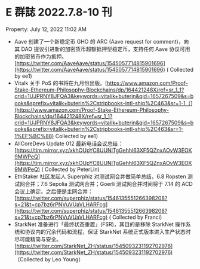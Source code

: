 # E 群誌 2022.7.8-10 刊

Property: July 12, 2022 11:02 AM

- Aave 创建了一个新稳定币 GHO 的 ARC (Aave request for comment)，向其 DAO 提议引进新的加密货币超额抵押型稳定币，支持任何 Aave 协议可用的加密货币作为抵押。[https://twitter.com/AaveAave/status/1545057714815901696](https://twitter.com/AaveAave/status/1545057714815901696) ( Collected by ee1)
- Vitalk 关于 PoS 的书将在九月份出版。[https://www.amazon.com/Proof-Stake-Ethereum-Philosophy-Blockchains/dp/164421248X/ref=sr_1_1?crid=1UJPRNY8JFQA3&keywords=vitalik+buterin&qid=1657267509&s=books&sprefix=vitalik+buterin%2Cstripbooks-intl-ship%2C463&sr=1-1（](https://www.amazon.com/Proof-Stake-Ethereum-Philosophy-Blockchains/dp/164421248X/ref=sr_1_1?crid=1UJPRNY8JFQA3&keywords=vitalik+buterin&qid=1657267509&s=books&sprefix=vitalik+buterin%2Cstripbooks-intl-ship%2C463&sr=1-1%EF%BC%88) Collected by ee1）
- AllCoreDevs Update 012 最新电话会议总结： [https://tim.mirror.xyz/xkhOUpYC8UUNlTgGehhl63XF5QZnxAOvW3EOK9MWPeQ](https://tim.mirror.xyz/xkhOUpYC8UUNlTgGehhl63XF5QZnxAOvW3EOK9MWPeQ) ( Collected by PeterLin)
- EthStaker 社区发起人 Superphiz 对测试网合并做简单总结，6.8 Ropsten 测试网合并；7.6 Sepolia 测试网合并；Goerli 测试网合并时间将于 7.14 的 ACD 会议上确定。之后便是主网合并：[https://twitter.com/superphiz/status/1546135551266398208?s=21&t=cp7bz6rPNVuVUaVLHARFcg](https://twitter.com/superphiz/status/1546135551266398208?s=21&t=cp7bz6rPNVuVUaVLHARFcg) ( Collected by Franci)
- StarkNet 准备进行「最终状态重置」(FSR)，其目的是移除 StarkNet 操作系统和协议内的冗余代码和流程，保证 StarkNet 系统正式版本进入生产状态时尽可能精简与安全。[https://twitter.com/StarkNet_ZH/status/1545093231192702976](https://twitter.com/StarkNet_ZH/status/1545093231192702976) （Collected by Leo Young）
